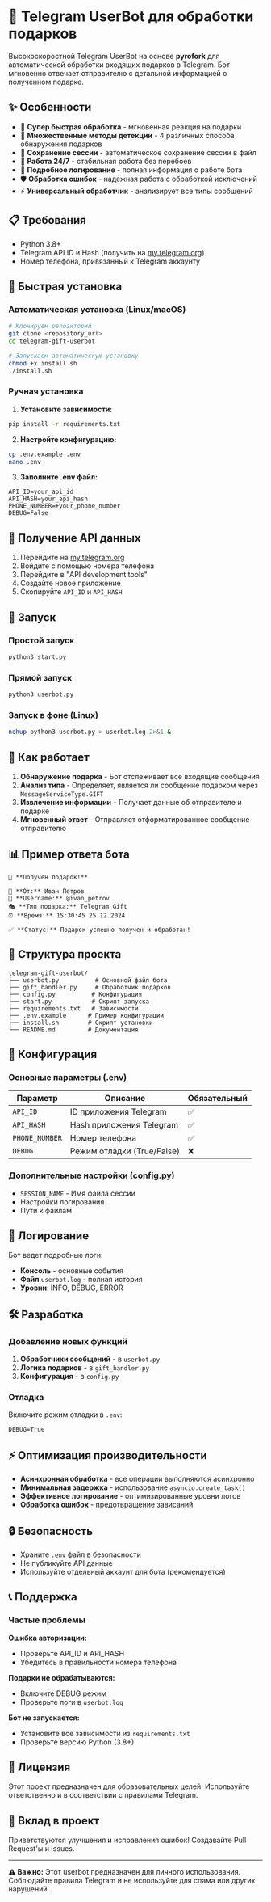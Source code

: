 # 🎁 Telegram UserBot для обработки подарков

Высокоскоростной Telegram UserBot на основе **pyrofork** для автоматической обработки входящих подарков в Telegram. Бот мгновенно отвечает отправителю с детальной информацией о полученном подарке.

## ✨ Особенности

- 🚀 **Супер быстрая обработка** - мгновенная реакция на подарки
- 🎯 **Множественные методы детекции** - 4 различных способа обнаружения подарков
- 💾 **Сохранение сессии** - автоматическое сохранение сессии в файл  
- 🔄 **Работа 24/7** - стабильная работа без перебоев
- 📝 **Подробное логирование** - полная информация о работе бота
- 🛡️ **Обработка ошибок** - надежная работа с обработкой исключений
- ⚡ **Универсальный обработчик** - анализирует все типы сообщений

## 📋 Требования

- Python 3.8+
- Telegram API ID и Hash (получить на [my.telegram.org](https://my.telegram.org))
- Номер телефона, привязанный к Telegram аккаунту

## 🚀 Быстрая установка

### Автоматическая установка (Linux/macOS)

```bash
# Клонируем репозиторий
git clone <repository_url>
cd telegram-gift-userbot

# Запускаем автоматическую установку
chmod +x install.sh
./install.sh
```

### Ручная установка

1. **Установите зависимости:**
```bash
pip install -r requirements.txt
```

2. **Настройте конфигурацию:**
```bash
cp .env.example .env
nano .env
```

3. **Заполните .env файл:**
```env
API_ID=your_api_id
API_HASH=your_api_hash
PHONE_NUMBER=+your_phone_number
DEBUG=False
```

## 🔑 Получение API данных

1. Перейдите на [my.telegram.org](https://my.telegram.org)
2. Войдите с помощью номера телефона
3. Перейдите в "API development tools"
4. Создайте новое приложение
5. Скопируйте `API_ID` и `API_HASH`

## 🎯 Запуск

### Простой запуск
```bash
python3 start.py
```

### Прямой запуск
```bash
python3 userbot.py
```

### Запуск в фоне (Linux)
```bash
nohup python3 userbot.py > userbot.log 2>&1 &
```

## 📱 Как работает

1. **Обнаружение подарка** - Бот отслеживает все входящие сообщения
2. **Анализ типа** - Определяет, является ли сообщение подарком через `MessageServiceType.GIFT`
3. **Извлечение информации** - Получает данные об отправителе и подарке
4. **Мгновенный ответ** - Отправляет отформатированное сообщение отправителю

## 📊 Пример ответа бота

```
🎁 **Получен подарок!**

👤 **От:** Иван Петров
📱 **Username:** @ivan_petrov
🎭 **Тип подарка:** Telegram Gift
⏰ **Время:** 15:30:45 25.12.2024

✅ **Статус:** Подарок успешно получен и обработан!
```

## 📁 Структура проекта

```
telegram-gift-userbot/
├── userbot.py          # Основной файл бота
├── gift_handler.py     # Обработчик подарков
├── config.py          # Конфигурация
├── start.py           # Скрипт запуска
├── requirements.txt   # Зависимости
├── .env.example      # Пример конфигурации
├── install.sh        # Скрипт установки
└── README.md         # Документация
```

## 🔧 Конфигурация

### Основные параметры (.env)

| Параметр | Описание | Обязательный |
|----------|----------|--------------|
| `API_ID` | ID приложения Telegram | ✅ |
| `API_HASH` | Hash приложения Telegram | ✅ |
| `PHONE_NUMBER` | Номер телефона | ✅ |
| `DEBUG` | Режим отладки (True/False) | ❌ |

### Дополнительные настройки (config.py)

- `SESSION_NAME` - Имя файла сессии
- Настройки логирования
- Пути к файлам

## 📝 Логирование

Бот ведет подробные логи:
- **Консоль** - основные события
- **Файл** `userbot.log` - полная история
- **Уровни**: INFO, DEBUG, ERROR

## 🛠️ Разработка

### Добавление новых функций

1. **Обработчики сообщений** - в `userbot.py`
2. **Логика подарков** - в `gift_handler.py`
3. **Конфигурация** - в `config.py`

### Отладка

Включите режим отладки в `.env`:
```env
DEBUG=True
```

## ⚡ Оптимизация производительности

- **Асинхронная обработка** - все операции выполняются асинхронно
- **Минимальная задержка** - использование `asyncio.create_task()`
- **Эффективное логирование** - оптимизированные уровни логов
- **Обработка ошибок** - предотвращение зависаний

## 🔒 Безопасность

- Храните `.env` файл в безопасности
- Не публикуйте API данные
- Используйте отдельный аккаунт для бота (рекомендуется)

## 📞 Поддержка

### Частые проблемы

**Ошибка авторизации:**
- Проверьте API_ID и API_HASH
- Убедитесь в правильности номера телефона

**Подарки не обрабатываются:**
- Включите DEBUG режим
- Проверьте логи в `userbot.log`

**Бот не запускается:**
- Установите все зависимости из `requirements.txt`
- Проверьте версию Python (3.8+)

## 📄 Лицензия

Этот проект предназначен для образовательных целей. Используйте ответственно и в соответствии с правилами Telegram.

## 🤝 Вклад в проект

Приветствуются улучшения и исправления ошибок! Создавайте Pull Request'ы и Issues.

---

**⚠️ Важно:** Этот userbot предназначен для личного использования. Соблюдайте правила Telegram и не используйте для спама или других нарушений.